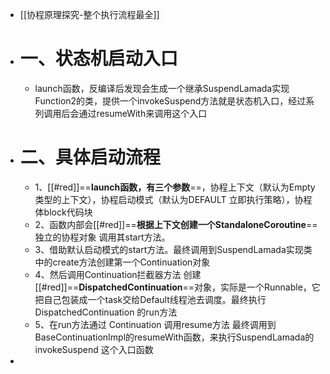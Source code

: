 - [[协程原理探究-整个执行流程最全]]
- # 一、状态机启动入口
	- launch函数，反编译后发现会生成一个继承SuspendLamada实现Function2的类，提供一个invokeSuspend方法就是状态机入口，经过系列调用后会通过resumeWith来调用这个入口
- # 二、具体启动流程
	- 1、[[#red]]==**launch函数，有三个参数**==，协程上下文（默认为Empty类型的上下文），协程启动模式（默认为DEFAULT 立即执行策略），协程体block代码块
	- 2、函数内部会[[#red]]==**根据上下文创建一个StandaloneCoroutine**== 独立的协程对象 调用其start方法。
	- 3、借助默认启动模式的start方法。最终调用到SuspendLamada实现类中的create方法创建第一个Continuation对象
	- 4、然后调用Continuation拦截器方法 创建 [[#red]]==**DispatchedContinuation**==对象，实际是一个Runnable，它把自己包装成一个task交给Default线程池去调度。最终执行 DispatchedContinuation 的run方法
	- 5、在run方法通过 Continuation 调用resume方法 最终调用到BaseContinuationImpl的resumeWith函数，来执行SuspendLamada的invokeSuspend 这个入口函数
-